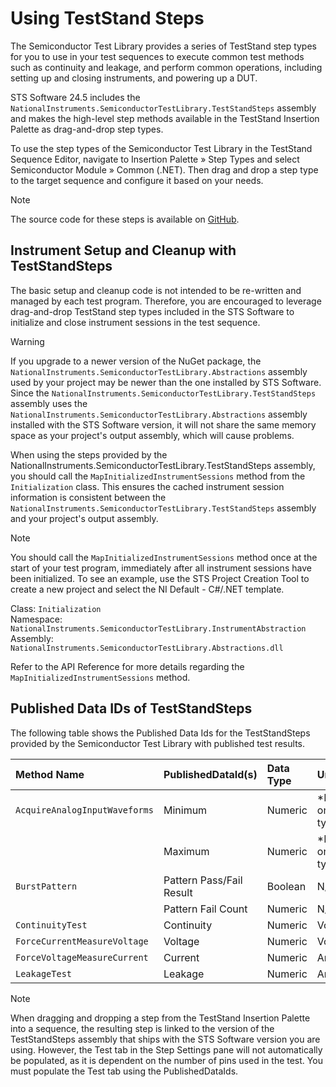 # Using TestStand Steps

The Semiconductor Test Library provides a series of TestStand step types for you to use in your test sequences to execute common test methods such as continuity and leakage, and perform common operations, including setting up and closing instruments, and powering up a DUT.

STS Software 24.5 includes the `NationalInstruments.SemiconductorTestLibrary.TestStandSteps` assembly and makes the high-level step methods available in the TestStand Insertion Palette as drag-and-drop step types.

To use the step types of the Semiconductor Test Library in the TestStand Sequence Editor, navigate to Insertion Palette » Step Types and select Semiconductor Module » Common (.NET). Then drag and drop a step type to the target sequence and configure it based on your needs.

> [!NOTE]
> The source code for these steps is available on [GitHub](https://github.com/ni/semi-test-library-dotnet).

## Instrument Setup and Cleanup with TestStandSteps

The basic setup and cleanup code is not intended to be re-written and managed by each test program. Therefore, you are encouraged to leverage drag-and-drop TestStand step types included in the STS Software to initialize and close instrument sessions in the test sequence.

> [!WARNING]
> If you upgrade to a newer version of the NuGet package, the `NationalInstruments.SemiconductorTestLibrary.Abstractions` assembly used by your project may be newer than the one installed by STS Software. Since the `NationalInstruments.SemiconductorTestLibrary.TestStandSteps` assembly uses the `NationalInstruments.SemiconductorTestLibrary.Abstractions` assembly installed with the STS Software version, it will not share the same memory space as your project's output assembly, which will cause problems.

When using the steps provided by the NationalInstruments.SemiconductorTestLibrary.TestStandSteps assembly, you should call the `MapInitializedInstrumentSessions` method from the `Initialization` class. This ensures the cached instrument session information is consistent between the `NationalInstruments.SemiconductorTestLibrary.TestStandSteps` assembly and your project's output assembly.

>[!NOTE]
> You should call the `MapInitializedInstrumentSessions` method once at the start of your test program, immediately after all instrument sessions have been initialized. To see an example, use the STS Project Creation Tool to create a new project and select the NI Default - C#/.NET template.
>
> Class: `Initialization` \
> Namespace: `NationalInstruments.SemiconductorTestLibrary.InstrumentAbstraction` \
> Assembly: `NationalInstruments.SemiconductorTestLibrary.Abstractions.dll`
>
> Refer to the API Reference for more details regarding the `MapInitializedInstrumentSessions` method.

## Published Data IDs of TestStandSteps

The following table shows the Published Data Ids for the TestStandSteps provided by the Semiconductor Test Library with published test results.

| Method Name                            | PublishedDataId(s)       | Data Type | Units                  |
| :------------------------------------- | :----------------------- | :-------- | :--------------------- |
| `AcquireAnalogInputWaveforms`          | Minimum                  | Numeric   | \*Depends on task type |
|                                        | Maximum                  | Numeric   | \*Depends on task type |
| `BurstPattern`                         | Pattern Pass/Fail Result | Boolean   | N/A                    |
|                                        | Pattern Fail Count       | Numeric   | N/A                    |
| `ContinuityTest`                       | Continuity               | Numeric   | Volts                  |
| `ForceCurrentMeasureVoltage`           | Voltage                  | Numeric   | Volts                  |
| `ForceVoltageMeasureCurrent`           | Current                  | Numeric   | Amperes                |
| `LeakageTest`                          | Leakage                  | Numeric   | Amperes                |

> [!NOTE]
> When dragging and dropping a step from the TestStand Insertion Palette into a sequence, the resulting step is linked to the version of the TestStandSteps assembly that ships with the STS Software version you are using. However, the Test tab in the Step Settings pane will not automatically be populated, as it is dependent on the number of pins used in the test. You must populate the Test tab using the PublishedDataIds.
